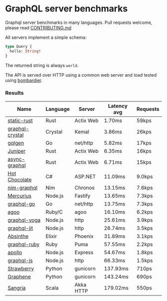 <!-- README.md is generated from README.ecr, do not edit -->

# GraphQL server benchmarks

Graphql server benchmarks in many languages. Pull requests welcome, please read [CONTRIBUTING.md](CONTRIBUTING.md)

All servers implement a simple schema:

```graphql
type Query {
  hello: String!
}
```

The returned string is always `world`.

The API is served over HTTP using a common web server and load tested using [bombardier](https://github.com/codesenberg/bombardier).

### Results

| Name                          | Language      | Server          | Latency avg      | Requests      |
| ----------------------------  | ------------- | --------------- | ---------------- | ------------- |
| [static-rust](https://actix.rs/) | Rust | Actix Web | 1.70ms | 59kps |
| [graphql-crystal](https://github.com/graphql-crystal/graphql) | Crystal | Kemal | 3.86ms | 26kps |
| [gqlgen](https://github.com/99designs/gqlgen) | Go | net/http | 5.82ms | 17kps |
| [Juniper](https://github.com/graphql-rust/juniper) | Rust | Actix Web | 6.35ms | 16kps |
| [async-graphql](https://github.com/async-graphql/async-graphql) | Rust | Actix Web | 6.71ms | 15kps |
| [Hot Chocolate](https://github.com/ChilliCream/hotchocolate) | C# | ASP.NET | 11.09ms | 9.0kps |
| [nim-graphql](https://github.com/status-im/nim-graphql) | Nim | Chronos | 13.15ms | 7.6kps |
| [Mercurius](https://github.com/mercurius-js/mercurius) | Node.js | Fastify | 13.65ms | 7.3kps |
| [graphql-go](https://github.com/graphql-go/graphql) | Go | net/http | 13.75ms | 7.3kps |
| [agoo](https://github.com/ohler55/agoo) | Ruby/C | agoo | 16.10ms | 6.2kps |
| [graphql-yoga](https://github.com/dotansimha/graphql-yoga) | Node.js | http | 25.61ms | 3.9kps |
| [graphql-jit](https://github.com/zalando-incubator/graphql-jit) | Node.js | http | 28.74ms | 3.5kps |
| [Absinthe](https://github.com/absinthe-graphql/absinthe) | Elixir | Phoenix | 31.89ms | 3.1kps |
| [graphql-ruby](https://github.com/rmosolgo/graphql-ruby) | Ruby | Puma | 57.55ms | 2.2kps |
| [apollo](https://github.com/apollographql/apollo-server) | Node.js | Express | 54.67ms | 1.8kps |
| [graphql-js](https://github.com/graphql/graphql-js) | Node.js | http | 66.33ms | 1.5kps |
| [Strawberry](https://github.com/strawberry-graphql/strawberry) | Python | gunicorn | 137.93ms | 710ps |
| [Graphene](https://github.com/graphql-python/graphene) | Python | gunicorn | 143.24ms | 690ps |
| [Sangria](https://github.com/sangria-graphql/sangria) | Scala | Akka HTTP | 179.02ms | 550ps |

